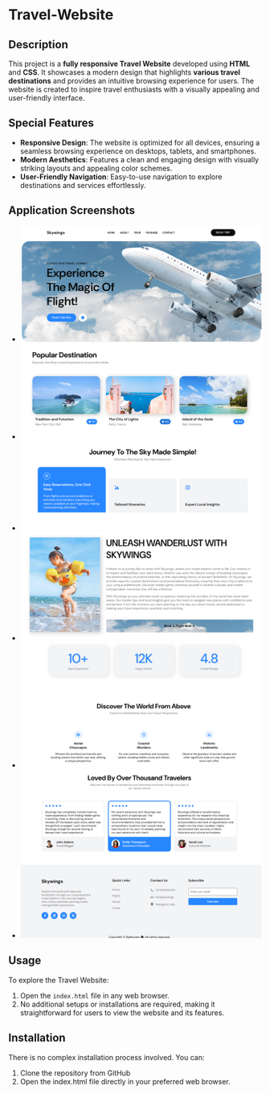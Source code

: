 # Travel-Website 

## Description  
This project is a **fully responsive Travel Website** developed using **HTML** and **CSS**. It showcases a modern design that highlights **various travel destinations** and provides an intuitive browsing experience for users. The website is created to inspire travel enthusiasts with a visually appealing and user-friendly interface.  

## Special Features  
- **Responsive Design**: The website is optimized for all devices, ensuring a seamless browsing experience on desktops, tablets, and smartphones.  
- **Modern Aesthetics**: Features a clean and engaging design with visually striking layouts and appealing color schemes.  
- **User-Friendly Navigation**: Easy-to-use navigation to explore destinations and services effortlessly.  

## Application Screenshots  
 - ![Travel-1](Travel-Website/Application-Screenshots/Travel-1.png)
 - ![Travel-1](Travel-Website/Application-Screenshots/Travel-2.png)
 - ![Travel-1](Travel-Website/Application-Screenshots/Travel-3.png)
 - ![Travel-1](Travel-Website/Application-Screenshots/Travel-4.png)
 - ![Travel-1](Travel-Website/Application-Screenshots/Travel-5.png)
 - ![Travel-1](Travel-Website/Application-Screenshots/Travel-6.png)

## Usage  
To explore the Travel Website:  
1. Open the `index.html` file in any web browser.  
2. No additional setups or installations are required, making it straightforward for users to view the website and its features.  

## Installation  
There is no complex installation process involved. You can:  
1. Clone the repository from GitHub
2. Open the index.html file directly in your preferred web browser.
